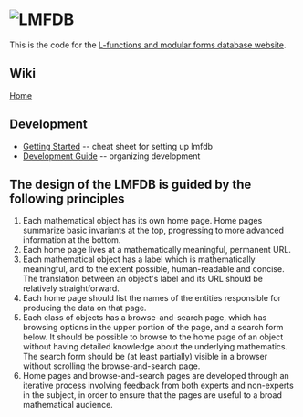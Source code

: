 ![LMFDB][logo]
==============

This is the code for the 
[L-functions and modular forms database website](http://www.lmfdb.org/).

Wiki
----

[Home](https://github.com/LMFDB/lmfdb/wiki)

Development
-----------

* [Getting Started](https://github.com/LMFDB/lmfdb/blob/master/GettingStarted.md) -- cheat sheet for setting up lmfdb
* [Development Guide](https://github.com/LMFDB/lmfdb/blob/master/Development.md) -- organizing development

The design of the LMFDB is guided by the following principles
-------------------------------------------------------------

1. Each mathematical object has its own home page.  Home pages
summarize basic invariants at the top, progressing to more advanced
information at the bottom.
2. Each home page lives at a mathematically meaningful, permanent URL.
3. Each mathematical object has a label which is mathematically
meaningful, and to the extent possible, human-readable and concise.
The translation between an object's label and its URL should be
relatively straightforward.
4. Each home page should list the names of the entities responsible
for producing the data on that page.
5. Each class of objects has a browse-and-search page, which has
browsing options in the upper portion of the page, and a search form
below.  It should be possible to browse to the home page of an
object without having detailed knowledge about the underlying
mathematics.  The search form should be (at least partially) visible
in a browser without scrolling the browse-and-search page.
6. Home pages and browse-and-search pages are developed through an
iterative process involving feedback from both experts and non-experts
in the subject, in order to ensure that the pages are useful to a
broad mathematical audience.

[logo]: https://github.com/LMFDB/lmfdb/raw/master/lmfdb/static/images/lmfdb-logo.png "LMFDB"

